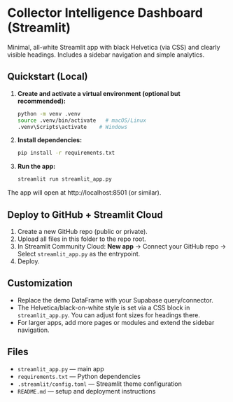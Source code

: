 # Collector Intelligence Dashboard (Streamlit)

Minimal, all-white Streamlit app with black Helvetica (via CSS) and clearly visible headings. Includes a sidebar navigation and simple analytics.

## Quickstart (Local)

1. **Create and activate a virtual environment (optional but recommended):**
   ```bash
   python -m venv .venv
   source .venv/bin/activate   # macOS/Linux
   .venv\Scripts\activate    # Windows
   ```

2. **Install dependencies:**
   ```bash
   pip install -r requirements.txt
   ```

3. **Run the app:**
   ```bash
   streamlit run streamlit_app.py
   ```

The app will open at http://localhost:8501 (or similar).

## Deploy to GitHub + Streamlit Cloud

1. Create a new GitHub repo (public or private).
2. Upload all files in this folder to the repo root.
3. In Streamlit Community Cloud: **New app** → Connect your GitHub repo → Select `streamlit_app.py` as the entrypoint.
4. Deploy.

## Customization

- Replace the demo DataFrame with your Supabase query/connector.
- The Helvetica/black-on-white style is set via a CSS block in `streamlit_app.py`. You can adjust font sizes for headings there.
- For larger apps, add more pages or modules and extend the sidebar navigation.

## Files
- `streamlit_app.py` — main app
- `requirements.txt` — Python dependencies
- `.streamlit/config.toml` — Streamlit theme configuration
- `README.md` — setup and deployment instructions
